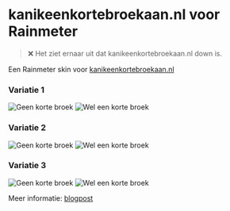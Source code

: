 # kanikeenkortebroekaan.nl voor Rainmeter

> :x: Het ziet ernaar uit dat kanikeenkortebroekaan.nl down is.

Een Rainmeter skin voor [kanikeenkortebroekaan.nl](https://kanikeenkortebroekaan.nl)

### Variatie 1
![Geen korte broek](https://i.imgur.com/W03ODn6.png)
![Wel een korte broek](https://i.imgur.com/cqhNE8f.png)

### Variatie 2
![Geen korte broek](https://i.imgur.com/woW125V.png)
![Wel een korte broek](https://i.imgur.com/A2RFcvq.png)

### Variatie 3
![Geen korte broek](https://i.imgur.com/ZzkjScu.png)
![Wel een korte broek](https://i.imgur.com/uTh5uQp.png)

Meer informatie: [blogpost](joszuijderwijk.nl/kortebroek)
